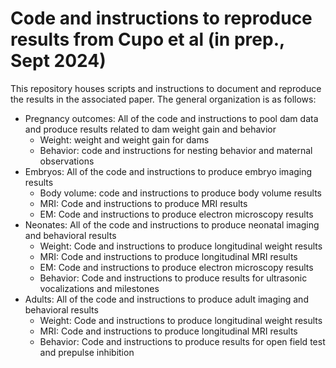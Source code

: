 # Code and instructions to reproduce results from Cupo et al (in prep., Sept 2024)
This repository houses scripts and instructions to document and reproduce the results in the associated paper. The general organization is as follows:

- Pregnancy outcomes: All of the code and instructions to pool dam data and produce results related to dam weight gain and behavior
  - Weight: weight and weight gain for dams
  - Behavior: code and instructions for nesting behavior and maternal observations
- Embryos: All of the code and instructions to produce embryo imaging results
  - Body volume: code and instructions to produce body volume results
  - MRI: Code and instructions to produce MRI results
  - EM: Code and instructions to produce electron microscopy results
- Neonates: All of the code and instructions to produce neonatal imaging and behavioral results
  - Weight: Code and instructions to produce longitudinal weight results
  - MRI: Code and instructions to produce longitudinal MRI results
  - EM: Code and instructions to produce electron microscopy results
  - Behavior: Code and instructions to produce results for ultrasonic vocalizations and milestones
- Adults: All of the code and instructions to produce adult imaging and behavioral results
  - Weight: Code and instructions to produce longitudinal weight results
  - MRI: Code and instructions to produce longitudinal MRI results
  - Behavior: Code and instructions to produce results for open field test and prepulse inhibition
 
